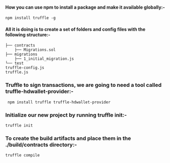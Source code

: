 #### How you can use npm to install a package and make it available globally:-
```shell
npm install truffle -g

```
#### All it is doing is to create a set of folders and config files with the following structure:-
```shell
├── contracts
    ├── Migrations.sol
├── migrations
    ├── 1_initial_migration.js
└── test
truffle-config.js
truffle.js
```
### Truffle to sign transactions, we are going to need a tool called truffle-hdwallet-provider:-
```shell
 npm install truffle truffle-hdwallet-provider
```
 ### Initialize our new project by running truffle init:-
 ```shell
 truffle init
 ```
### To create the build artifacts and place them in the ./build/contracts directory:-
```shell
truffle compile
```
